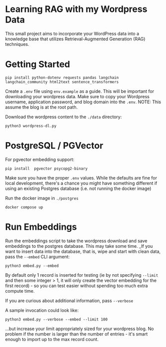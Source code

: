# Learning RAG with my Wordpress Data

This small project aims to incorporate your WordPress data into a knowledge base that utilizes Retrieval-Augmented Generation (RAG) techniques.

# Getting Started

```
pip install python-dotenv requests pandas langchain langchain_community html2text sentence_transformers
```

Create a `.env` file using `env.example` as a guide. This will be important for downloading your wordpress data. Make sure to copy your Wordpress username, application password, and blog domain into the `.env`. NOTE: This assume the blog is at the root path.

Download the wordpress content to the `./data` directory:

```
python3 wordpress-dl.py
```

# PostgreSQL / PGVector

For pgvector embedding support:

```
pip install  pgvector psycopg2-binary
```

Make sure you have the proper `.env` values. While the defaults are fine for local development, there's a chance you might have something different if using an existing Postgres database (i.e. not running the docker image)

Run the docker image in `./postgres`

```
docker compose up
```

# Run Embeddings

Run the embeddings script to take the wordpress download and save embeddings to the postgres database. This may take some time. _If you want to insert data into the database, that is, wipe and start with clean data, pass the `--embed` CLI argument:

```
python3 embed.py --embed
```

By default only 1 record is inserted for testing (ie by not specifying `--limit` and then some integer > 1, it will only create the vector embedding for the first record) - so you can test easier without spending too much extra compute time.

If you are curious about additional information, pass `--verbose`

A sample invocation could look like:

```
python3 embed.py --verbose --embed --limit 100
```

...but increase your limit appropriately sized for your wordpress blog. No problem if the number is larger than the number of entries - it's smart enough to import up to the max record count.

